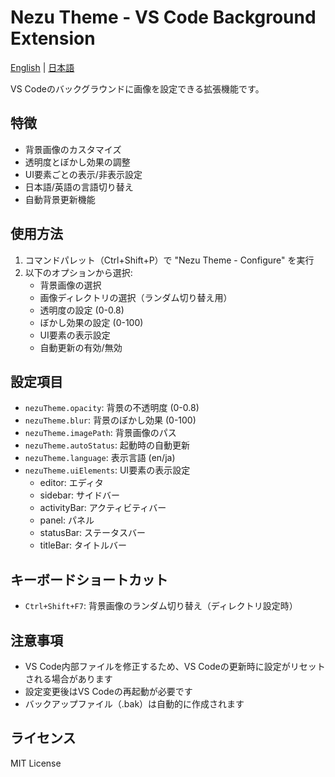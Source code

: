 # Nezu Theme - VS Code Background Extension

[English](./README_EN.md) | [日本語](./README.md)

VS Codeのバックグラウンドに画像を設定できる拡張機能です。

## 特徴

- 背景画像のカスタマイズ
- 透明度とぼかし効果の調整
- UI要素ごとの表示/非表示設定
- 日本語/英語の言語切り替え
- 自動背景更新機能

## 使用方法

1. コマンドパレット（Ctrl+Shift+P）で "Nezu Theme - Configure" を実行
2. 以下のオプションから選択:
   - 背景画像の選択
   - 画像ディレクトリの選択（ランダム切り替え用）
   - 透明度の設定 (0-0.8)
   - ぼかし効果の設定 (0-100)
   - UI要素の表示設定
   - 自動更新の有効/無効

## 設定項目

- `nezuTheme.opacity`: 背景の不透明度 (0-0.8)
- `nezuTheme.blur`: 背景のぼかし効果 (0-100)
- `nezuTheme.imagePath`: 背景画像のパス
- `nezuTheme.autoStatus`: 起動時の自動更新
- `nezuTheme.language`: 表示言語 (en/ja)
- `nezuTheme.uiElements`: UI要素の表示設定
  - editor: エディタ
  - sidebar: サイドバー
  - activityBar: アクティビティバー
  - panel: パネル
  - statusBar: ステータスバー
  - titleBar: タイトルバー

## キーボードショートカット

- `Ctrl+Shift+F7`: 背景画像のランダム切り替え（ディレクトリ設定時）

## 注意事項

- VS Code内部ファイルを修正するため、VS Codeの更新時に設定がリセットされる場合があります
- 設定変更後はVS Codeの再起動が必要です
- バックアップファイル（.bak）は自動的に作成されます

## ライセンス

MIT License 